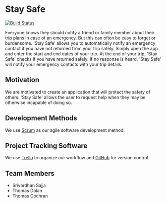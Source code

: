 # Stay Safe

[![Build Status](https://travis-ci.com/tjdolan121/3308_App.svg?branch=master)](https://travis-ci.com/tjdolan121/3308_App)

Everyone knows they should notify a friend or family member about their trip plans in case of an emergency. But this can often be easy to forget or burdensome. 'Stay Safe' allows you to automatically notify an emergency contact if you have not returned from your trip safely. Simply open the app and enter the start and end dates of your trip. At the end of your trip, 'Stay Safe' checks if you have returned safely. If no response is heard, 'Stay Safe' will notify your emergency contacts with your trip details. 

## Motivation

We are motivated to create an application that will protect the safety of others. 'Stay Safe' allows the user to request help when they may be otherwise incapable of doing so.

## Development Methods

We use [Scrum](https://www.scrum.org/) as our agile software development method.

## Project Tracking Software

We use [Trello](https://www.trello.com/) to organize our workflow and [GitHub](https://www.github.com/) for version control.

## Team Members
* Srivardhan Sajja
* Thomas Dolan
* Thomas Cochran

